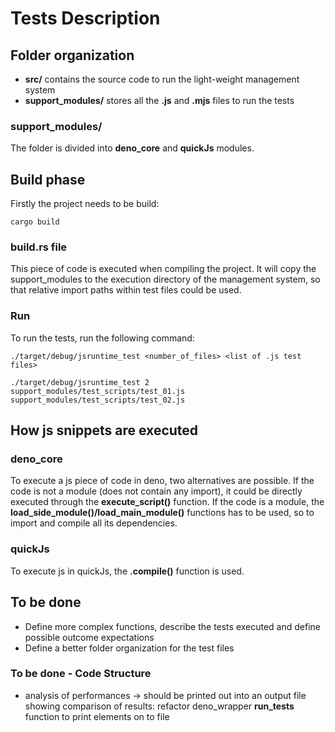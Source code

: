 # Tests Description

## Folder organization
- **src/** contains the source code to run the light-weight management system
- **support_modules/** stores all the **.js** and **.mjs** files to run the tests

### support_modules/
The folder is divided into **deno_core** and **quickJs** modules.

## Build phase
Firstly the project needs to be build:

``
cargo build
``

### build.rs file
This piece of code is executed when compiling the project. It will copy the support_modules to the execution directory 
of the management system, so that relative import paths within test files could be used.

### Run
To run the tests, run the following command:
```
./target/debug/jsruntime_test <number_of_files> <list of .js test files>
```
```
./target/debug/jsruntime_test 2 support_modules/test_scripts/test_01.js support_modules/test_scripts/test_02.js
```

## How js snippets are executed
### deno_core
To execute a js piece of code in deno, two alternatives are possible. If the code is not a module (does not contain any 
import), it could be directly executed through the **execute_script()** function.
If the code is a module, the **load_side_module()/load_main_module()** functions has to be used, so to import and compile
all its dependencies.

### quickJs
To execute js in quickJs, the **.compile()** function is used.

## To be done
- Define more complex functions, describe the tests executed and define possible outcome expectations
- Define a better folder organization for the test files


### To be done - Code Structure
- analysis of performances -> should be printed out into an output file showing comparison of results: refactor 
deno_wrapper **run_tests** function to print elements on to file